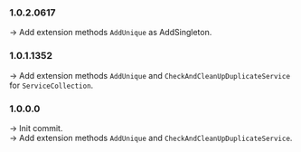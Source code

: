 ### **1.0.2.0617** 
-> Add extension methods `AddUnique` as AddSingleton.<br />

### **1.0.1.1352** 
-> Add extension methods `AddUnique` and `CheckAndCleanUpDuplicateService` for `ServiceCollection`.<br />

### **1.0.0.0** 
-> Init commit.<br />
-> Add extension methods `AddUnique` and `CheckAndCleanUpDuplicateService`.<br />